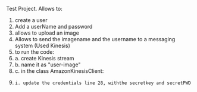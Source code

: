 Test Project.
Allows to:
1.  create a user
2.  Add a userName and password
3.  allows to upload an image
4.  Allows to send the imagename and the username to a messaging system (Used Kinesis)
5.  to run the code:
6.   a. create Kinesis stream
7.   b. name it as "user-image"
8.   c. in the class AmazonKinesisClient:
9.     i. update the credentials line 28, withthe secretkey and secretPWD

   
